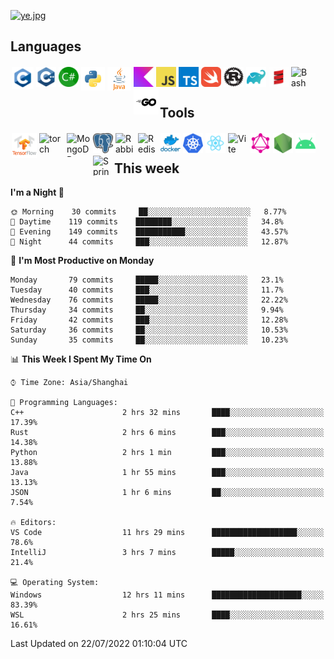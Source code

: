 [![ye.jpg](https://i.postimg.cc/qMJ4T6Xc/ye.jpg)](https://postimg.cc/8s0qd5Ys)

<!--
**AXEwiges/AXEwiges** is a ✨ _special_ ✨ repository because its `README.md` (this file) appears on your GitHub profile.

Here are some ideas to get you started:

- 🔭 I’m currently working on ...
- 🌱 I’m currently learning ...
- 👯 I’m looking to collaborate on ...
- 🤔 I’m looking for help with ...
- 💬 Ask me about ...
- 📫 How to reach me: ...
- 😄 Pronouns: ...
- ⚡ Fun fact: ...
-->
## Languages

<img align="left" alt="C" height="35" width="35" style="margin:2px;"  src="https://raw.githubusercontent.com/github/explore/f3e22f0dca2be955676bc70d6214b95b13354ee8/topics/c/c.png"/>
<img align="left" alt="C++" height="32" width="32" style="margin:2px;"  src="https://raw.githubusercontent.com/github/explore/180320cffc25f4ed1bbdfd33d4db3a66eeeeb358/topics/cpp/cpp.png"/>
<img align="left" alt="C#" height="32" width="32" style="margin:2px;"  src="https://raw.githubusercontent.com/github/explore/80688e429a7d4ef2fca1e82350fe8e3517d3494d/topics/csharp/csharp.png"/>
<img align="left" alt="Python" height="38" width="38" style="margin:2px;"  src="https://raw.githubusercontent.com/github/explore/80688e429a7d4ef2fca1e82350fe8e3517d3494d/topics/python/python.png"/>
<img align="left" alt="Java" height="38" width="38" style="margin:2px;"  src="https://raw.githubusercontent.com/github/explore/5b3600551e122a3277c2c5368af2ad5725ffa9a1/topics/java/java.png"/>
<img align="left" alt="Kotlin" height="32" width="32" style="margin:2px;"  src="https://raw.githubusercontent.com/github/explore/4479d2a2c854198cb00160f8593519c14dc3b905/topics/kotlin/kotlin.png"/>
<img align="left" alt="JS" height="32" width="32" style="margin:2px;"  src="https://raw.githubusercontent.com/github/explore/80688e429a7d4ef2fca1e82350fe8e3517d3494d/topics/javascript/javascript.png"/>
<img align="left" alt="TS" height="32" width="32" style="margin:2px;"  src="https://raw.githubusercontent.com/github/explore/80688e429a7d4ef2fca1e82350fe8e3517d3494d/topics/typescript/typescript.png"/>
<img align="left" alt="Swift" height="32" width="32" style="margin:2px;"  src="https://raw.githubusercontent.com/github/explore/80688e429a7d4ef2fca1e82350fe8e3517d3494d/topics/swift/swift.png"/>
<img align="left" alt="Rust" height="32" width="32" style="margin:2px;"  src="https://raw.githubusercontent.com/github/explore/80688e429a7d4ef2fca1e82350fe8e3517d3494d/topics/rust/rust.png"/>
<img align="left" alt="Gradle" height="32" width="32" style="margin:2px;"  src="https://raw.githubusercontent.com/github/explore/59009b1589a883459c0ae19044e3e7e3ec0c4e0a/topics/gradle/gradle.png"/>
<img align="left" alt="Scala" height="32" width="32" style="margin:2px;"  src="https://raw.githubusercontent.com/github/explore/80688e429a7d4ef2fca1e82350fe8e3517d3494d/topics/scala/scala.png"/>
<img align="left" alt="Bash" height="32" width="29" style="margin:2px;" src="https://upload.wikimedia.org/wikipedia/commons/thumb/2/20/Bash_Logo_black_and_white_icon_only.svg/672px-Bash_Logo_black_and_white_icon_only.svg.png"/>
<img align="left" alt="Golang" height="40" width="40" style="margin:2px;" src="https://raw.githubusercontent.com/github/explore/80688e429a7d4ef2fca1e82350fe8e3517d3494d/topics/go/go.png"/>
<br />
<br />

## Tools
<img align="left" alt="tf" height="40" width="40" style="margin:2px;"  src="https://raw.githubusercontent.com/github/explore/80688e429a7d4ef2fca1e82350fe8e3517d3494d/topics/tensorflow/tensorflow.png"/>
<img align="left" alt="torch" height="40" width="40" style="margin:2px;"  src="https://pytorch.org/tutorials/_static/img/thumbnails/cropped/60-min-blitz.png"/>
<img align="left" alt="MongoDB" height="38" width="38" style="margin:2px;"  src="https://cdn.worldvectorlogo.com/logos/mongodb-icon-1.svg"/>
<img align="left" alt="PostgreSQL" height="32" width="32" style="margin:2px;"  src="https://raw.githubusercontent.com/github/explore/80688e429a7d4ef2fca1e82350fe8e3517d3494d/topics/postgresql/postgresql.png"/>
<img align="left" alt="RabbitMQ" height="32" width="32" style="margin:2px;"  src="https://store-images.s-microsoft.com/image/apps.15844.15e577f6-b965-4785-901c-21cf85aa310a.cfc98497-ef36-4848-8d2c-73d84c33e671.16346933-d54c-4714-b406-61eb0d20857d"/>
<img align="left" alt="Redis" height="32" width="32" style="margin:2px;"  src="https://dashboard.snapcraft.io/site_media/appmedia/2020/08/1529926.png"/>
<img align="left" alt="Docker" height="32" width="32" style="margin:2px;"  src="https://raw.githubusercontent.com/github/explore/80688e429a7d4ef2fca1e82350fe8e3517d3494d/topics/docker/docker.png"/>
<img align="left" alt="K8S" height="32" width="32" style="margin:2px;"  src="https://raw.githubusercontent.com/github/explore/01ea2a586e5da744792d0ccfce2f68b861f29301/topics/kubernetes/kubernetes.png"/>
<img align="left" alt="React" height="32" width="32" style="margin:2px;"  src="https://raw.githubusercontent.com/github/explore/80688e429a7d4ef2fca1e82350fe8e3517d3494d/topics/react/react.png"/>
<img align="left" alt="Vite" height="32" width="32" style="margin:2px;"  src="https://camo.githubusercontent.com/61e102d7c605ff91efedb9d7e47c1c4a07cef59d3e1da202fd74f4772122ca4e/68747470733a2f2f766974656a732e6465762f6c6f676f2e737667"/>
<img align="left" alt="GQL" height="32" width="32" style="margin:2px;"  src="https://raw.githubusercontent.com/github/explore/5c058a388828bb5fde0bcafd4bc867b5bb3f26f3/topics/graphql/graphql.png"/>
<img align="left" alt="Node" height="32" width="32" style="margin:2px;"  src="https://raw.githubusercontent.com/github/explore/80688e429a7d4ef2fca1e82350fe8e3517d3494d/topics/nodejs/nodejs.png"/>
<img align="left" alt="Android" height="32" width="32" style="margin:2px;"  src="https://raw.githubusercontent.com/github/explore/8baf984947f4d9c32006bd03fa4c51ff91aadf8d/topics/android/android.png"/>
<img align="left" alt="Spring" height="32" width="32" style="margin:2px;"  src="https://pivotal.gallerycdn.vsassets.io/extensions/pivotal/vscode-spring-boot/1.36.0/1655508527662/Microsoft.VisualStudio.Services.Icons.Default"/>

<br />

## This week

<!--START_SECTION:waka-->
**I'm a Night 🦉** 

```text
🌞 Morning    30 commits     ██░░░░░░░░░░░░░░░░░░░░░░░   8.77% 
🌆 Daytime    119 commits    ████████░░░░░░░░░░░░░░░░░   34.8% 
🌃 Evening    149 commits    ███████████░░░░░░░░░░░░░░   43.57% 
🌙 Night      44 commits     ███░░░░░░░░░░░░░░░░░░░░░░   12.87%

```
📅 **I'm Most Productive on Monday** 

```text
Monday       79 commits     █████░░░░░░░░░░░░░░░░░░░░   23.1% 
Tuesday      40 commits     ███░░░░░░░░░░░░░░░░░░░░░░   11.7% 
Wednesday    76 commits     █████░░░░░░░░░░░░░░░░░░░░   22.22% 
Thursday     34 commits     ██░░░░░░░░░░░░░░░░░░░░░░░   9.94% 
Friday       42 commits     ███░░░░░░░░░░░░░░░░░░░░░░   12.28% 
Saturday     36 commits     ██░░░░░░░░░░░░░░░░░░░░░░░   10.53% 
Sunday       35 commits     ██░░░░░░░░░░░░░░░░░░░░░░░   10.23%

```


📊 **This Week I Spent My Time On** 

```text
⌚︎ Time Zone: Asia/Shanghai

💬 Programming Languages: 
C++                      2 hrs 32 mins       ████░░░░░░░░░░░░░░░░░░░░░   17.39% 
Rust                     2 hrs 6 mins        ███░░░░░░░░░░░░░░░░░░░░░░   14.38% 
Python                   2 hrs 1 min         ███░░░░░░░░░░░░░░░░░░░░░░   13.88% 
Java                     1 hr 55 mins        ███░░░░░░░░░░░░░░░░░░░░░░   13.13% 
JSON                     1 hr 6 mins         ██░░░░░░░░░░░░░░░░░░░░░░░   7.54%

🔥 Editors: 
VS Code                  11 hrs 29 mins      ███████████████████░░░░░░   78.6% 
IntelliJ                 3 hrs 7 mins        █████░░░░░░░░░░░░░░░░░░░░   21.4%

💻 Operating System: 
Windows                  12 hrs 11 mins      ████████████████████░░░░░   83.39% 
WSL                      2 hrs 25 mins       ████░░░░░░░░░░░░░░░░░░░░░   16.61%

```


 Last Updated on 22/07/2022 01:10:04 UTC
<!--END_SECTION:waka-->
